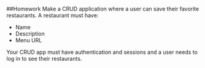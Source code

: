 ##Homework
Make a CRUD application where a user can save their favorite restaurants.
A restaurant must have:
* Name
* Description
* Menu URL

Your CRUD app must have authentication and sessions and a user needs to log in to see their restaurants.
